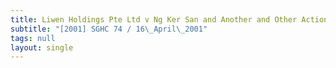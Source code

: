 ```yaml
---
title: Liwen Holdings Pte Ltd v Ng Ker San and Another and Other Actions
subtitle: "[2001] SGHC 74 / 16\_April\_2001"
tags: null
layout: single
---
```


